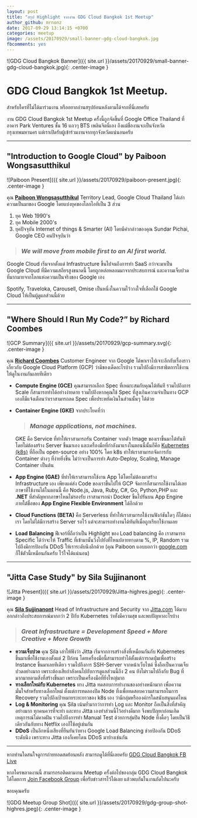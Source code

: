 ```yaml
---
layout: post
title: "สรุป Highlight จากงาน GDG Cloud Bangkok 1st Meetup"
author_github: mrnonz
date: 2017-09-29 13:14:15 +0700
categories: meetup
image: /assets/20170929/small-banner-gdg-cloud-bangkok.jpg
fbcomments: yes
---
```


![GDG Cloud Bangkok Banner]({{ site.url }}/assets/20170929/small-banner-gdg-cloud-bangkok.jpg){: .center-image }

# GDG Cloud Bangkok 1st Meetup.

สำหรับใครที่ไม่ได้มาร่วมงาน หรืออยากอ่านสรุปย้อนหลังตามได้จากที่นี่เลยครับ

งาน GDG Cloud Bangkok 1st Meetup ครั้งนี้ถูกจัดขึ้นที่ Google Office Thailand ที่อาคาร Park Ventures ชั้น 16 แถวๆ BTS เพลินจิตนี่เอง ถึงแม้ชื่องานจะเป็นจังหวัดกรุงเทพมหานคร แต่เราเปิดรับผู้เข้าร่วมงานจากทุกจังหวัดแน่นอนครับ

<!--more-->

---

## "Introduction to Google Cloud" by Paiboon Wongsasutthikul

![Paiboon Present]({{ site.url }}/assets/20170929/paiboon-present.jpg){: .center-image }

คุณ **[Paiboon Wongsasutthikul][Linkedin-Paiboon]** Territory Lead, Google Cloud Thailand ได้เล่าความเป็นมาของ Google โดยแบ่งยุคของโลกไอทีเป็น 3 ส่วน
1. ยุค Web 1990's
2. ยุค Mobile 2000's
3. ยุคปัจจุบัน Internet of things & Smarter (AI) โดยมีคำกล่าวของคุณ Sundar Pichai, Google CEO คนปัจจุบันว่า

> ### *We will move from mobile first to an AI first world.*

Google Cloud เริ่มจากตั้งแต่ Infrastructure ขึ้นไปจนถึงการทำ SaaS กว่าจะมาเป็น Google Cloud ที่มีความเสถียรสูงขนาดนี้ โดยถูกหล่อหลอมมาจากประสบการณ์ และความเจ็บปวดที่มากมายจากโลกแห่งความเป็นจริงของ Google เอง

Spotify, Traveloka, Carousell, Omise เป็นหนึ่งในความไว้วางใจที่เลือกใช้ Google Cloud ให้เป็นผู้ดูแลส่วนนี้ด้วย

---

## "Where Should I Run My Code?” by Richard Coombes

![GCP Summary]({{ site.url }}/assets/20170929/gcp-summary.svg){: .center-image }

คุณ **[Richard Coombes][Linkedin-Richard]** Customer Engineer จาก Google ได้พาเราไปเจาะลึกกับเรื่องราวเกี่ยวกับ Google Cloud Platform (GCP) ว่ามีของเด็ดอะไรบ้าง รวมไปถึงมีการสาธิตการใช้งานให้ดูในงานกันเลยทีเดียว

* **Compute Engine (GCE)** คุณสามารถเลือก Spec ที่เหมาะสมกับคุณได้ทันที รวมไปถึงการ Scale ก็สามารถทำได้อย่างง่ายดาย รวมไปถึงหากคุณใช้ Spec ที่สูงเกินความจำเป็นทาง GCP เองก็มีแจ้งเตือนว่าเราสามารถลด Spec เพื่อประหยัดเงินในส่วนนั้นๆ ได้ด้วย
* **Container Engine (GKE)** จากประโยคที่ว่า

  > ### *Manage applications, not machines.*

  GKE คือ Service ที่ทำให้เราสามารถรัน Container จากตัว Image ของเราขึ้นมาได้ทันที โดยไม่ต้องสร้าง Server ขึ้นมาเอง และเครื่องมือที่กำลังมาแรงในตอนนี้นั้นก็คือ [Kubernetes (k8s)][Kubernetes] ที่ถือเป็น open-source อย่าง 100% โดย k8s ทำให้เราสามารถจัดการกับ Container ต่างๆ ที่ง่ายยิ่งขึ้น ไม่ว่าจะเป็นการทำ Auto-Deploy, Scaling, Manage Container เป็นต้น
* **App Engine (GAE)** ที่ทำให้เราสามารถใช้งาน App ได้โดยไม่ต้องมาสร้าง Infrastructure เอง เพียงแค่ส่ง Code ของเราขึ้นไปให้ GCP จัดการก็สามารถใช้งานได้เลย ภาษาที่ใช้งานได้ในตอนนี้ คือ  Node.js, Java, Ruby, C#, Go, Python,PHP และ **.NET** ที่สำคัญหากภาษาไหนไม่รองรับ เราสามารถนำ Docker ขึ้นไปรันบน App Engine ภายใต้ชื่อของ **App Engine Flexible Environment** ได้อีกด้วย
* **Cloud Functions (BETA)** คือ Serverless ที่ทำให้เราสามารถใช้งานฟังก์ชันใดๆ ก็ได้ของเรา โดยไม่ได้มีการสร้าง Server รอไว้ แต่จะสามารถทำงานได้ทันทีเมื่อถูกเรียกใช้งานเลย
* **Load Balancing** ฟีเจอร์ที่ถือว่าเป็น Highlight ของ Load balancing คือ เราสามารถ Specific ได้ว่าจะให้ Traffic ที่เข้ามานั้นวิ่งไปยังที่ไหนปลายทางตาม %, IP, Random รวมไปถึงมีการป้องกัน DDoS ให้เราระดับนึงอีกด้วย (คุณ Paiboon แอบบอกว่า [google.com][Google] ก็ใช้ตัวนี้เหมือนกันครับ ไว้ใจได้แน่นอน)

---

## "Jitta Case Study" by Sila Sujjinanont

![Jitta Present]({{ site.url }}/assets/20170929/Jitta-highres.jpeg){: .center-image }

คุณ **[Sila Sujjinanont][Linkedin-Sila]** Head of Infrastructure and Security จาก [Jitta.com][Jitta] ได้มาบอกกล่าวถึงประสบการณ์มากกว่า 2 ปีกับ Kubernetes ว่าทั้งมีความสุข และพบปัญหาอะไรบ้าง

> ### *Great Infrastructure = Development Speed + More Creative + More Growth*

* **ความเจ็บปวด** คุณ Sila เล่าให้ฟังว่า Jitta เริ่มจากการสร้างสิ่งที่เหมือนกันกับ Kubernetes ขึ้นมาเพื่อใช้งานเองตั้งแต่ 2 ปีก่อน โดยเครื่องมือนี้สามารถทำได้ตั้งแต่การกดปุ่มเพื่อสร้าง Instance ขึ้นมาเลยทีเดียว รวมไปถึงการ SSH-Server จากหน้าเว็บไซต์ ซึ่งถือเป็นความเจ็บปวดอย่างมาก เพราะต้องเสียกำลังคนไปกับการดูแลส่วนนี้ถึง 2 คน ยังไม่รวมไปถึงกับ Bug ที่มากมายตามสิ่งที่สร้างขึ้นมา เพราะเป็นเครื่องมือที่ยิ่งใหญ่มาก
* **ทางเลือกใหม่กับ Kubernetes** ทาง Jitta ทดสอบการทำงานของอย่างหนักมาก เพื่อความมั่นใจสำหรับทางเลือกใหม่ ตั้งแต่การทดลองปิด Node ทิ้งเพื่อทดสอบความสามารถในการ Recovery รวมไปถึงเป้าหมายระยะยาวของ k8s เอง ว่ามีกลุ่มหรือองค์กรใดสนับสนุนแค่ไหน
* **Log & Monitoring** คุณ Sila เน้นย้ำมากว่าการทำ Log และ Monitor ถือเป็นสิ่งที่สำคัญอย่างมาก ทุกคนควรที่จะทำ และทาง Jitta เองทำส่วนนี้ไว้อย่างดีมาก จึงพบปัญหาก่อนเกิดเหตุการณ์ไม่คาดฝัน รวมไปถึงการทำ Manual Test ด้วยการสุ่มปิด Node ทิ้งดื้อๆ โดยเป็นวิธีเดียวกันกับทาง Netflix เองก็ใช้อยู่เช่นกัน
* **DDoS** เป็นอีกหนึ่งเสียงที่ยืนยันว่าทาง Google Load Balancing ช่วยป้องกัน DDoS ระดับนึง เพราะทาง Jitta เองก็เคยโดน DDoS มาบ้างเช่นกัน

---

หากท่านใดสนใจดูการถ่ายทอดสดย้อนหลัง สามารถดูได้ที่นี่เลยครับ [GDG Cloud Bangkok FB Live][GDG-Cloud-Bangkok-FBLive]

หากใครพลาดงานนี้ สามารถรอติดตามงาน Meetup ครั้งต่อไปของกลุ่ม GDG Cloud Bangkok ได้โดยการ [Join Facebook Group][Join-Facebook-Group] เพื่อรับข่าวสารไว้ได้เลย แล้วพบกันในงานถัดไปนะครับ

ขอบคุณครับ

![GDG Meetup Group Shot]({{ site.url }}/assets/20170929/gdg-group-shot-highres.jpeg){: .center-image }

[Join-Facebook-Group]: https://www.facebook.com/groups/115166445851226/
[Google]: https://www.google.com/
[Linkedin-Paiboon]: https://www.linkedin.com/in/meetpaiboon/
[Linkedin-Richard]: https://www.linkedin.com/in/coombesr
[Linkedin-Sila]: https://www.linkedin.com/in/silasujjinanont/
[Kubernetes]: https://kubernetes.io/
[Jitta]: https://www.jitta.com/
[GDG-Cloud-Bangkok-FBLive]: https://www.facebook.com/GDG-Cloud-Bangkok-FB-Live-795562247271667/
